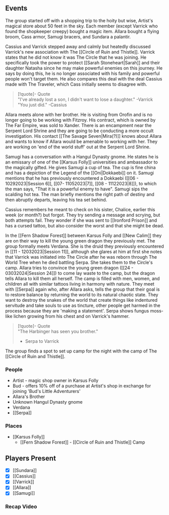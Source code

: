 ## Events
The group started off with a shopping trip to the hoity but wise, Artist's magical store about 50 feet in the sky. Each member (except Varrick who found the shopkeeper creepy) bought a magic item. Allara bought a flying broom, Cass armor, Samugi bracers, and Sundara a palantir. 

Cassius and Varrick stepped away and calmly but heatedly discussed Varrick's new association with The [[Circle of Ruin and Thistle]]. Varrick states that he did not know it was The Circle that he was joining. He specifically took the power to protect [[Sarah Stoneheart|Sarah]] and their daughter Natasha since he may make powerful enemies on this journey. He says by doing this, he is no longer associated with his family and powerful people won't target them. He also compares this deal with the deal Cassius made with The Traveler, which Cass initially seems to disagree with.

> [!quote]- Quote  
> "I've already lost a son, I didn't want to lose a daughter." -Varrick  
> "You just did." -Cassius

Allara meets alone with her brother. He is visiting from Orofin and is no longer going to be working with Fitzroy. His contract, which is owned by The Far Empire, was sold to Xander. There is an encampment near the Serpent Lord Shrine and they are going to be conducting a more occult investigation. His contact [[The Savage Seven|Mira(?)]] knows about Allara and wants to know if Allara would be amenable to working with her. They are working on 'end of the world stuff' out at the Serpent Lord Shrine.

Samugi has a conversation with a Hangul Dynasty gnome. He states he is an emissary of one of the [[Karsus Folly]] universities and ambassador to the magically gifted. He gives Samugi a cup of tea. The cup is fine china and has a depiction of the Legend of the [[Oni|Dokkaebi]] on it. Samugi mentions that he has previously encountered a Dokkaebi ([[06 - 10292023|Session 6]], [[07- 11052023|7]], [[08 - 11122023|8]]), to which the man says, "That it is a powerful enemy to have". Samugi sips the scalding hot tea. The man briefly mentions the right path of destiny and then abruptly departs, leaving his tea set behind.

Cassius remembers he meant to check on his sister, Chalice, earlier this week (or month?) but forgot. They try sending a message and scrying, but both attempts fail. They wonder if she was sent to [[Ironford Prison]] and has a cursed tattoo, but also consider the worst and that she might be dead. 

In the [[Fern Shadow Forest]] between Karsus Folly and [[New Calim]] they are on their way to kill the young green dragon they previously met. The group formally meets Verdana. She is the druid they previously encountered in [[11 - 12032023|Session 11]], although she glares at him at first she notes that Varrick was initiated into The Circle after he was reborn through The World Tree when he died battling Serpa. She takes them to the Circle's camp. Allara tries to convince the young green dragon ([[24 - 03032024|Session 24]]) to come lay waste to the camp, but the dragon tells Allara to kill them all herself. The camp is filled with men, women, and children all with similar tattoos living in harmony with nature. They meet with [[Serpa]] again who, after Allara asks, tells the group that their goal is to restore balance by returning the world to its natural chaotic state. They want to destroy the snakes of the world that create things like indentured servitude and take souls to use as tincture, other people get harmed in the process because they are 'making a statement'. Serpa shows fungus moss-like lichen growing from his chest and on Varrick's hammer. 

> [!quote]- Quote  
> "The Harbinger has seen you brother."
>   - Serpa to Varrick

The group finds a spot to set up camp for the night with the camp of The [[Circle of Ruin and Thistle]].

### People
- Artist - magic shop owner in Karsus Folly
- Bud - offers 10% off of a purchase at Artist's shop in exchange for joining 'Bud's Little Adventurers'
- Allara's Brother
- Unknown Hangul Dynasty gnome
- Verdana 
- [[Serpa]] 

### Places 
- [[Karsus Folly]]
	- [[Fern Shadow Forest]] - [[Circle of Ruin and Thistle]] Camp

## Players Present
- [x] [[Sundara]] 
- [x] [[Cassius]] 
- [x] [[Varrick]] 
- [x] [[Allara]] 
- [x] [[Samugi]] 

### Recap Video
